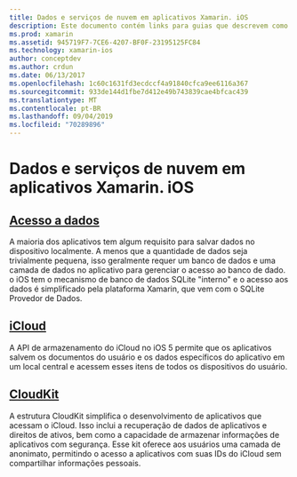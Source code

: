 ```yaml
---
title: Dados e serviços de nuvem em aplicativos Xamarin. iOS
description: Este documento contém links para guias que descrevem como trabalhar com dados locais, iCloud e CloudKit em um aplicativo Xamarin. iOS.
ms.prod: xamarin
ms.assetid: 945719F7-7CE6-4207-BF0F-23195125FC84
ms.technology: xamarin-ios
author: conceptdev
ms.author: crdun
ms.date: 06/13/2017
ms.openlocfilehash: 1c60c1631fd3ecdccf4a91840cfca9ee6116a367
ms.sourcegitcommit: 933de144d1fbe7d412e49b743839cae4bfcac439
ms.translationtype: MT
ms.contentlocale: pt-BR
ms.lasthandoff: 09/04/2019
ms.locfileid: "70289896"
---
```

# <a name="data-and-cloud-services-in-xamarinios-apps"></a>Dados e serviços de nuvem em aplicativos Xamarin. iOS

## <a name="data-accessiosdata-clouddataindexmd"></a>[Acesso a dados](~/ios/data-cloud/data/index.md)

A maioria dos aplicativos tem algum requisito para salvar dados no dispositivo localmente. A menos que a quantidade de dados seja trivialmente pequena, isso geralmente requer um banco de dados e uma camada de dados no aplicativo para gerenciar o acesso ao banco de dado. o iOS tem o mecanismo de banco de dados SQLite "interno" e o acesso aos dados é simplificado pela plataforma Xamarin, que vem com o SQLite Provedor de Dados.

## <a name="icloudiosdata-cloudintroduction-to-icloudmd"></a>[iCloud](~/ios/data-cloud/introduction-to-icloud.md)

A API de armazenamento do iCloud no iOS 5 permite que os aplicativos salvem os documentos do usuário e os dados específicos do aplicativo em um local central e acessem esses itens de todos os dispositivos do usuário.

## <a name="cloudkitiosdata-cloudintro-to-cloudkitmd"></a>[CloudKit](~/ios/data-cloud/intro-to-cloudkit.md)

A estrutura CloudKit simplifica o desenvolvimento de aplicativos que acessam o iCloud. Isso inclui a recuperação de dados de aplicativos e direitos de ativos, bem como a capacidade de armazenar informações de aplicativos com segurança. Esse kit oferece aos usuários uma camada de anonimato, permitindo o acesso a aplicativos com suas IDs do iCloud sem compartilhar informações pessoais.

